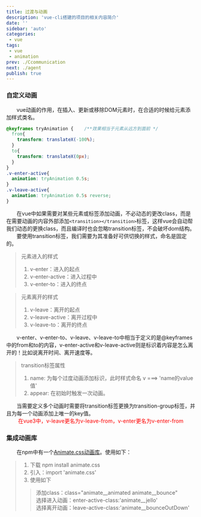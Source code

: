 ```yaml
---
title: 过渡与动画
description: 'vue-cli搭建的项目的相关内容简介'
date: ''
sidebar: 'auto'
categories: 
 - vue
tags: 
 - vue
 - animation
prev: ./Ccommunication
next: ./agent
publish: true
---
```


### 自定义动画
&nbsp;&nbsp;&nbsp;&nbsp;&nbsp;&nbsp;&nbsp;vue动画的作用，在插入、更新或移除DOM元素时，在合适的时候给元素添加样式类名。
```css
@keyframes tryAnimation {    /**效果相当于元素从远方到面前 */
  from{          
    transform: translateX(-100%);
  }
  to{
    transform: translateX(0px);
  }
}
.v-enter-active{
  animation: tryAnimation 0.5s;
}
.v-leave-active{
  animation: tryAnimation 0.5s reverse;
}
```
&nbsp;&nbsp;&nbsp;&nbsp;&nbsp;&nbsp;&nbsp;在vue中如果需要对某些元素或标签添加动画，不必动态的更改class，而是在需要动画的内容外部添加`<transition></transition>`标签，这样vue会自动帮我们动态的更换class，而且编译时也会忽略transition标签，不会破坏dom结构。  
&nbsp;&nbsp;&nbsp;&nbsp;&nbsp;&nbsp;&nbsp;要使用transition标签，我们需要为其准备好可供切换的样式，命名是固定的。  
> 元素进入的样式  
> 1. v-enter：进入的起点   
> 2. v-enter-active：进入过程中  
> 3. v-enter-to：进入的终点  

> 元素离开的样式  
> 1. v-leave：离开的起点  
> 2. v-leave-active：离开过程中  
> 3. v-leave-to：离开的终点  

&nbsp;&nbsp;&nbsp;&nbsp;&nbsp;&nbsp;&nbsp;v-enter、v-enter-to、v-leave、v-leave-to中相当于定义的是@keyframes中的from和to的内容，v-enter-active和v-leave-active则是标识着内容是怎么离开的！比如说离开时间、离开速度等。  
> transition标签属性  
> 1. name: 为每个过度动画添加标识，此时样式命名  v  ===>  'name的value值'  
> 2. appear: 在初始时触发一次动画。

&nbsp;&nbsp;&nbsp;&nbsp;&nbsp;&nbsp;&nbsp;当需要定义多个动画时需要将transition标签更换为transition-group标签，并且为每一个动画添加上唯一的key值。  
<span style="color:red">&nbsp;&nbsp;&nbsp;&nbsp;&nbsp;&nbsp;&nbsp; 在vue3中，v-leave更名为v-leave-from，v-enter更名为v-enter-from</span>

### 集成动画库
&nbsp;&nbsp;&nbsp;&nbsp;&nbsp;&nbsp;&nbsp;在npm中有一个[Animate.css动画库](https://animate.style/)。使用如下：  
> 1. 下载 npm install animate.css  
> 2. 引入：import 'animate.css'  
> 3. 使用如下  
>> 添加class：class="animate__animated animate__bounce"  
>> 选择进入动画：enter-active-class:'animate__jello'  
>> 选择离开动画：leave-active-class:'animate__bounceOutDown'  


